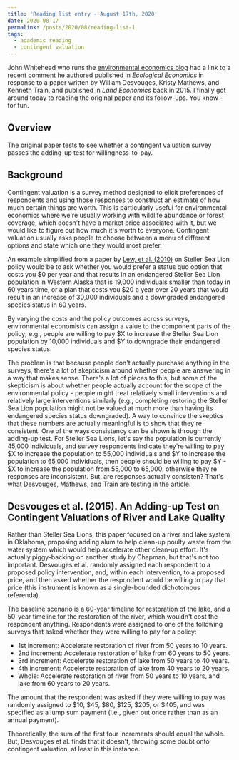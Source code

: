 ```yaml
---
title: 'Reading list entry - August 17th, 2020'
date: 2020-08-17
permalink: /posts/2020/08/reading-list-1
tags:
  - academic reading
  - contingent valuation
---
```


John Whitehead who runs the [environmental economics blog](https://www.env-econ.net/) had a link to a [recent comment he authored](https://doi.org/10.1016/j.ecolecon.2020.106768) published in [*Ecological Economics*](https://www.sciencedirect.com/journal/ecological-economics) in response to a paper written by William Desvouges, Kristy Mathews, and Kenneth Train, and published in *Land Economics* back in 2015.  I finally got around today to reading the original paper and its follow-ups. You know - for fun. 

## Overview
The original paper tests to see whether a contingent valuation survey passes the adding-up test for willingness-to-pay. 

## Background
Contingent valuation is a survey method designed to elicit preferences of respondents and using those responses to construct an estimate of how much certain things are worth. This is particularly useful for environmental economics where we're usually working with wildlife abundance or forest coverage, which doesn't have a market price associated with it, but we would like to figure out how much it's worth to everyone. Contingent valuation usually asks people to choose between a menu of different options and state which one they would most prefer. 

An example simplified from a paper by [Lew, et al. (2010)](https://www.journals.uchicago.edu/doi/full/10.5950/0738-1360-25.2.133?casa_token=vs0FyYT2eREAAAAA%3AXOIdQcS-YpIa4XDsoC3jurI7rxo2OL86-XXHMjYB5DzJ1PRmTdexqQgMg5H1AFJYVvJ1gU5Roz8) on Steller Sea Lion policy would be to ask whether you would prefer a status quo option that costs you $0 per year and that results in an endangered Steller Sea Lion population in Western Alaska that is 19,000 individuals smaller than today in 60 years time, or a plan that costs you $20 a year over 20 years that would result in an increase of 30,000 individuals and a downgraded endangered species status in 60 years. 

By varying the costs and the policy outcomes across surveys, environmental economists can assign a value to the component parts of the policy; e.g., people are willing to pay $X to increase the Steller Sea Lion population by 10,000 individuals and $Y to downgrade their endangered species status.

The problem is that because people don't actually purchase anything in the surveys, there's a lot of skepticism around whether people are answering in a way that makes sense. There's a lot of pieces to this, but some of the skepticism is about whether people actually account for the scope of the environmental policy - people might treat relatively small interventions and relatively large interventions similarly (e.g., completing restoring the Steller Sea Lion population might not be valued at much more than having its endangered species status downgraded). A way to convince the skeptics that these numbers are actually meaningful is to show that they're consistent. One of the ways consistency can be shown is through the adding-up test. For Steller Sea Lions, let's say the population is currently 45,000 individuals, and survey respondents indicate they're willing to pay $X to increase the population to 55,000 individuals and $Y to increase the population to 65,000 individuals, then people should be willing to pay $Y - $X to increase the population from 55,000 to 65,000, otherwise they're responses are inconsistent. But, are responses actually consisten? That's what Desvouges, Mathews, and Train are testing in the article. 

## Desvouges et al. (2015). An Adding-up Test on Contingent Valuations of River and Lake Quality
Rather than Steller Sea Lions, this paper focused on a river and lake system in Oklahoma, proposing adding alum to help clean-up poulty waste from the water system which would help accelerate other clean-up effort. It's actually piggy-backing on another study by Chapman, but that's not too important. Desvouges et al. randomly assigned each respondent to a proposed policy intervention, and, within each intervention, to a proposed price, and then asked whether the respondent would be willing to pay that price (this instrument is known as a single-bounded dichotomous referenda). 

The baseline scenario is a 60-year timeline for restoration of the lake, and a 50-year timeline for the restoration of the river, which wouldn't cost the respondent anything. Respondents were assigned to one of the following surveys that asked whether they were willing to pay for a policy:
* 1st increment: Accelerate restoration of river from 50 years to 10 years.
* 2nd increment: Accelerate restoration of lake from 60 years to 50 years.
* 3rd increment: Accelerate restoration of lake from 50 years to 40 years.
* 4th increment: Accelerate restoration of lake from 40 years to 20 years.
* Whole: Accelerate restoration of river from 50 years to 10 years, and lake from 60 years to 20 years.

The amount that the respondent was asked if they were willing to pay was randomly assigned to $10, $45, $80, $125, $205, or $405, and was specified as a lump sum payment (i.e., given out once rather than as an annual payment). 

Theoretically, the sum of the first four increments should equal the whole. But, Desvouges et al. finds that it doesn't, throwing some doubt onto contingent valuation, at least in this instance.

